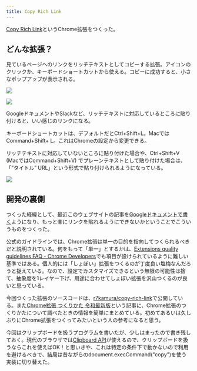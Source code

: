 ```yaml
---
title: Copy Rich Link
---
```

[Copy Rich Link](https://chrome.google.com/webstore/detail/copy-rich-link/hikiamlgpdcabppakpmemaofmkgknpea)というChrome拡張をつくった。

どんな拡張？
------

見ているページへのリンクをリッチテキストとしてコピーする拡張。アイコンのクリックか、キーボードショートカットから使える。コピーに成功すると、小さなポップアップが表示される。

![](https://lh4.googleusercontent.com/b-Ho1UsA6lMeL9x-PCMS7SBZ0F_JFpOEopf2klmJQRid3FSly244_DVRxpzY4uuh9GKy8JxpVEp9RL9ZyKdbFyeWiJLjafRbWGjA560o86QX6L6N4Cdck4FbTnUc5nVxxNdZCnpcTNL4vEEYhL1WqQ)

![](https://lh5.googleusercontent.com/ozAQ2w0QpXDss8rETOYmR4v4jKqOAlAeVvP3D-kAPfg6xI8CQeMFNS94PM_7btldTubZg3qf8vf8oIp5TNZzrbTYh3hobUF1E1XOTrmjiah2XHS1JdE833lVpmU7OorLYvzVAjDVwKrKjCHIz72DkA)

GoogleドキュメントやSlackなど、リッチテキストに対応しているところに貼り付けると、いい感じのリンクになる。

キーボードショートカットは、デフォルトだとCtrl+Shift+L。MacではCommand+Shift+ L。これはChromeの設定から変更できる。

リッチテキストに対応していないところに貼り付けた場合や、Ctrl+Shift+V (MacではCommand+Shift+V) でプレーンテキストとして貼り付けた場合は、「”タイトル” URL」という形式で貼り付けられるようになっている。

![](https://lh6.googleusercontent.com/RX_isIF-TQlK7D1caPtXH18SVMOp-QyraozuB_zxXro24x5zlXEEwpk4I_p7MRx2aFT7ivbrhGbd2UWDFgFTdXMVM1UFUyZzx1mrVlFouKl5uCO2HFBFylH5DO2UnJXazXaq5oMzlWmJdF_rbeqXbg)

開発の裏側
-----

つくった経緯として、最近このウェブサイトの記事を[Googleドキュメントで書く](https://r7kamura.com/articles/2022-05-04-diary)ようになり、もっと楽にリンクを貼れるようにできないかということでこういうものをつくった。

公式のガイドラインでは、Chrome拡張は単一の目的を指向してつくられるべきだと説明されている。何をもって「単一」とするかは、[Extensions quality guidelines FAQ - Chrome Developers](https://developer.chrome.com/docs/extensions/mv3/single_purpose/#one)でも項目が設けられているように難しい基準ではある。個人的には「しょぼい」拡張をつくるのが丁度良い塩梅なんだろうと捉えている。なので、設定でカスタマイズできるという無限の可能性は捨て、抽象度を1レイヤー下げ、用途に合わせてしょぼい拡張を沢山つくるのが良いと思っている。

今回つくった拡張のソースコードは、[r7kamura/copy-rich-link](https://github.com/r7kamura/copy-rich-link)で公開している。また[Chrome拡張 つくりかた 令和最新版](https://r7kamura.com/articles/2022-05-07-chrome-extension-dev-2022)という記事に、Chrome拡張のつくりかたについて調べたときの情報を簡単にまとめている。初めてあるいは久しぶりにChrome拡張をつくってみたいという人の参考になると思う。

今回はクリップボードを扱うプログラムを書いたが、少しはまったので書き残しておく。現代のブラウザでは[Clipboard API](https://developer.mozilla.org/ja/docs/Web/API/Clipboard)が使えるので、クリップボードを扱うならこれを使えばOK！と思いきや、これは特定の条件下で動かないので利用を避けるべきで、結局は昔ながらのdocument.execCommand("copy")を使う実装に切り替えた。
